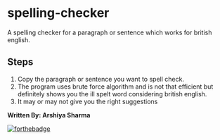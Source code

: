 # spelling-checker
A spelling checker for a paragraph or sentence which works for british english.


Steps
-
1. Copy the paragraph or sentence you want to spell check.
2. The program uses brute force algorithm and is not that efficient but definitely shows you the ill spelt word considering british english.
3. It may or may not give you the right suggestions


**Written By: Arshiya Sharma**
 
[![forthebadge](https://forthebadge.com/images/badges/made-with-python.svg)](https://forthebadge.com)
